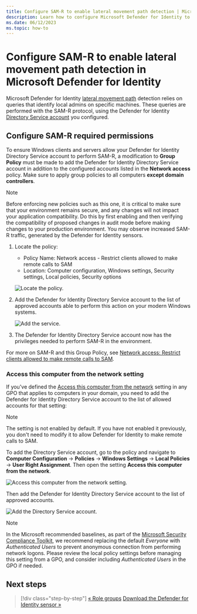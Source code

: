 ```yaml
---
title: Configure SAM-R to enable lateral movement path detection | Microsoft Defender for Identity 
description: Learn how to configure Microsoft Defender for Identity to make remote calls to SAM
ms.date: 06/12/2023
ms.topic: how-to
---
```


# Configure SAM-R to enable lateral movement path detection in Microsoft Defender for Identity

Microsoft Defender for Identity [lateral movement path](/defender-for-identity/understand-lateral-movement-paths) detection relies on queries that identify local admins on specific machines. These queries are performed with the SAM-R protocol, using the Defender for Identity [Directory Service account](directory-service-accounts.md) you configured.

## Configure SAM-R required permissions

To ensure Windows clients and servers allow your Defender for Identity Directory Service account to perform SAM-R, a modification to **Group Policy** must be made to add the Defender for Identity Directory Service account in addition to the configured accounts listed in the **Network access** policy. Make sure to apply group policies to all computers **except domain controllers**.

> [!NOTE]
> Before enforcing new policies such as this one, it is critical to make sure that your environment remains secure, and any changes will not impact your application compatibility. Do this by first enabling and then verifying the compatibility of proposed changes in audit mode before making changes to your production environment. You may observe increased SAM-R traffic, generated by the Defender for Identity sensors.

1. Locate the policy:

   - Policy Name: Network access - Restrict clients allowed to make remote calls to SAM
   - Location: Computer configuration, Windows settings, Security settings, Local policies, Security options

    ![Locate the policy.](../media/samr-policy-location.png)

1. Add the Defender for Identity Directory Service account to the list of approved accounts able to perform this action on your modern Windows systems.

    ![Add the service.](../media/samr-add-service.png)

1. The Defender for Identity Directory Service account now has the privileges needed to perform SAM-R in the environment.

For more on SAM-R and this Group Policy, see [Network access: Restrict clients allowed to make remote calls to SAM](/windows/security/threat-protection/security-policy-settings/network-access-restrict-clients-allowed-to-make-remote-sam-calls).

### Access this computer from the network setting

If you've defined the [Access this computer from the network](/windows/security/threat-protection/security-policy-settings/access-this-computer-from-the-network) setting in any GPO that applies to computers in your domain, you need to add the Defender for Identity Directory Service account to the list of allowed accounts for that setting:

> [!NOTE]
> The setting is not enabled by default. If you have not enabled it previously, you don't need to modify it to allow Defender for Identity to make remote calls to SAM.

To add the Directory Service account, go to the policy and navigate to **Computer Configuration** -> **Policies** -> **Windows Settings** -> **Local Policies** -> **User Right Assignment**. Then open the setting **Access this computer from the network**.

![Access this computer from the network setting.](../media/access-computer-from-network.png)

Then add the Defender for Identity Directory Service account to the list of approved accounts.

![Add the Directory Service account.](../media/add-service-account.png)

>[!NOTE]
> In the Microsoft recommended baselines, as part of the [Microsoft Security Compliance Toolkit](https://www.microsoft.com/download/details.aspx?id=55319), we recommend replacing the default *Everyone* with *Authenticated Users* to prevent anonymous connection from performing network logons. Please review the local policy settings before managing this setting from a GPO, and consider including *Authenticated Users* in the GPO if needed.

## Next steps

> [!div class="step-by-step"]
> [« Role groups](role-groups.md)
> [Download the Defender for Identity sensor »](download-sensor.md)
